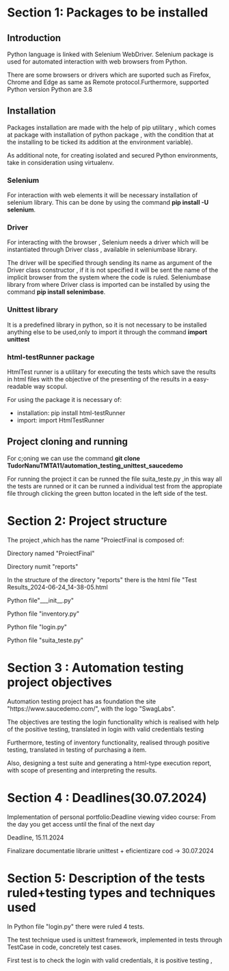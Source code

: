# Section 1: Packages to be installed

## Introduction

Python language is linked with Selenium WebDriver. Selenium package is used for automated interaction with web browsers from Python.

There are some browsers or drivers which are suported such as Firefox, Chrome and Edge as same as Remote protocol.Furthermore, supported Python version Python are 3.8

## Installation

Packages installation are made with the help of pip utilitary , which comes at package with installation of python package , with the condition that at the installing to be ticked its addition at the environment variable).

As additional note, for creating isolated and secured Python environments, take in consideration using virtualenv.


### Selenium

For interaction with web elements it will be necessary installation of selenium library. This can be done by using the command  **pip install -U selenium**. 

### Driver
For interacting with the browser , Selenium needs a driver which will be instantiated through Driver class , available in seleniumbase library. 

The driver will be specified through sending its name as argument of the Driver class constructor , if it is not specified it will be sent the name of the implicit browser from the system where the code is ruled.
Seleniumbase library from where Driver class is imported can be installed by using the command  **pip install selenimbase**.


### Unittest library

It is a predefined library in python, so it is not necessary to be installed anything else to be used,only to import it through the command **import unittest**

###  html-testRunner package

HtmlTest runner is a utilitary for executing the tests which save the results in html files with the objective of the presenting of the results in a easy-readable way scopul.

For using the package it is necessary of:
- installation: pip install html-testRunner
- import: import HtmlTestRunner
  


## Project cloning and running

For c;oning we can use the command  **git clone TudorNanuTMTA11/automation_testing_unittest_saucedemo**

For running the project it can be runned the file  suita_teste.py ,in this way all the tests are runned or it can be runned a individual test from the appropiate file through clicking the green button located in the left side of the test. 


# Section 2: Project structure

<p> The project ,which has the name "ProiectFinal is composed of:</p>

<p> Directory named "ProiectFinal"</p>

<p> Directory numit "reports"</p>

<p> In the structure of the directory "reports" there is the html file "Test Results_2024-06-24_14-38-05.html</p>

<p> Python file"___init__.py"</p>

<p> Python file "inventory.py"</p>

<p>  Python file "login.py"</p>

<p>  Python file "suita_teste.py"</p>

# Section 3 : Automation testing project objectives

<p>Automation testing project has as foundation the site "https://www.saucedemo.com/", with the logo "SwagLabs".</p>

<p> The objectives are testing the login functionality which is realised with help of the positive testing, translated in login with valid credentials testing  </p>

<p> Furthermore, testing of inventory functionality, realised through positive testing, translated in testing of purchasing a item.</p>

<p> Also, designing a test suite and generating a html-type execution report, with scope of presenting and interpreting the results. </p>

# Section 4 : Deadlines(30.07.2024)

<p> Implementation of  personal portfolio:Deadline viewing  video course: From the day you get access until the final of the next day

  Deadline, 15.11.2024 </p>

<p> Finalizare documentatie librarie unittest + eficientizare cod  -> 30.07.2024 </p>

# Section 5: Description of the tests ruled+testing types and techniques used 

<p> In Python file "login.py" there were ruled 4 tests. </p>

<p> The test technique used is unittest framework, implemented in tests through TestCase in code, concretely test cases.</p>

<p> First test is to check the login with valid credentials, it is positive testing , </p>

 
